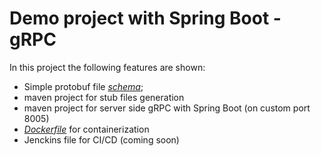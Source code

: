 # Demo project with Spring Boot - gRPC

In this project the following features are shown:

- Simple protobuf file *[schema](https://github.com/gyotro/SpringBoot_gRPC_demoProject/blob/master/common-service/src/main/proto/greeting.proto)*;
- maven project for stub files generation
- maven project for server side gRPC with Spring Boot (on custom port 8005)
- *[Dockerfile](https://github.com/gyotro/SpringBoot_gRPC_demoProject/blob/master/Dockerfile)* for containerization
- Jenckins file for CI/CD (coming soon)
